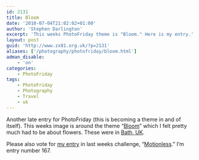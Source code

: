 ```yaml
---
id: 2131
title: Bloom
date: '2010-07-04T21:02:02+01:00'
author: 'Stephen Darlington'
excerpt: 'This weeks PhotoFriday theme is "Bloom." Here is my entry.'
layout: post
guid: 'http://www.zx81.org.uk/?p=2131'
aliases: ['/photography/photofriday/bloom.html']
adman_disable:
    - 'on'
categories:
    - PhotoFriday
tags:
    - PhotoFriday
    - Photography
    - Travel
    - uk
---
```


Another late entry for PhotoFriday (this is becoming a theme in and of itself). This weeks image is around the theme “[Bloom](http://www.photofriday.com/archives/challenge/000995.php)” which I felt pretty much had to be about flowers. These were in [Bath, UK](http://www.zx81.org.uk/travel/bath-uk.html).

Please also vote for [my entry](http://www.zx81.org.uk/photography/photofriday/motionless.html) in last weeks challenge, “[Motionless](http://www.photofriday.com/linkviewer.php?id=993).” I’m entry number 167.